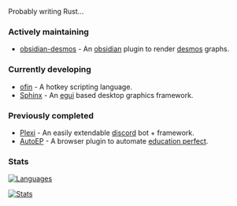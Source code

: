 Probably writing Rust...

### Actively maintaining

 - [obsidian-desmos](https://github.com/Nigecat/obsidian-desmos) - An [obsidian](https://obsidian.md) plugin to render [desmos](https://desmos.com) graphs.

### Currently developing

 - [ofin](https://github.com/Nigecat/ofin) - A hotkey scripting language.
 - [Sphinx](https://github.com/Nigecat/Sphinx) - An [egui](https://github.com/emilk/egui) based desktop graphics framework.

### Previously completed

 - [Plexi](https://github.com/Nigecat/Plexi) - An easily extendable [discord](https://discord.com) bot + framework.
 - [AutoEP](https://github.com/RandomExplosion/AutoEP) - A browser plugin to automate [education perfect](https://www.educationperfect.com/).

### Stats

[![Languages](https://github-readme-stats-nigecat.vercel.app/api/top-langs/?username=Nigecat&layout=compact&theme=radical&count_private=true&exclude_repo=Plexi,Notes,Notes_old,railgun,obsidian-desmos,Obsidian-PDF-Exporter,Obsidian-PDF-Exporter2,ObsidianLaTeX,Hology,CSC-2020-Semester-2-Presentation,pokehelper)](https://github.com/Nigecat)

[![Stats](https://github-readme-stats.vercel.app/api?username=Nigecat&show_icons=true&theme=radical)](https://github.com/Nigecat)
